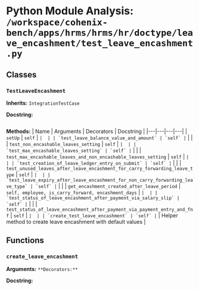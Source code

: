 # Python Module Analysis: `/workspace/cohenix-bench/apps/hrms/hrms/hr/doctype/leave_encashment/test_leave_encashment.py`

## Classes

### `TestLeaveEncashment`
**Inherits:** `IntegrationTestCase`


**Docstring:**
```

```

**Methods:**
| Name | Arguments | Decorators | Docstring |
|---|---|---|---|
| `setUp` | `self` | `` |  |
| `test_leave_balance_value_and_amount` | `self` | `` |  |
| `test_non_encashable_leaves_setting` | `self` | `` |  |
| `test_max_encashable_leaves_setting` | `self` | `` |  |
| `test_max_encashable_leaves_and_non_encashable_leaves_setting` | `self` | `` |  |
| `test_creation_of_leave_ledger_entry_on_submit` | `self` | `` |  |
| `test_unused_leaves_after_leave_encashment_for_carry_forwarding_leave_type` | `self` | `` |  |
| `test_leave_expiry_after_leave_encashment_for_non_carry_forwarding_leave_type` | `self` | `` |  |
| `get_encashment_created_after_leave_period` | `self, employee, is_carry_forward, encashment_days` | `` |  |
| `test_status_of_leave_encashment_after_payment_via_salary_slip` | `self` | `` |  |
| `test_status_of_leave_encashment_after_payment_via_payment_entry_and_fnf` | `self` | `` |  |
| `create_test_leave_encashment` | `self` | `` | Helper method to create leave encashment with default values |





## Functions

### `create_leave_encashment`
**Arguments:** ``
**Decorators:** ``

**Docstring:**
```

```

